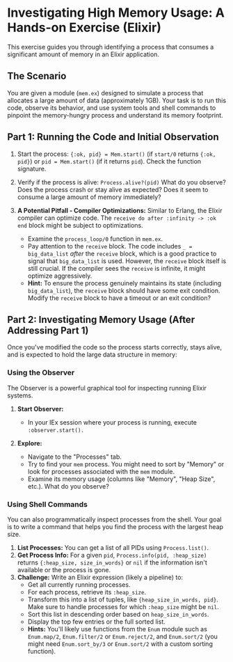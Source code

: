 # Investigating High Memory Usage: A Hands-on Exercise (Elixir)

This exercise guides you through identifying a process that consumes a significant amount of memory in an Elixir application.

## The Scenario

You are given a module (`mem.ex`) designed to simulate a process that allocates a large amount of data (approximately 1GB). Your task is to run this code, observe its behavior, and use system tools and shell commands to pinpoint the memory-hungry process and understand its memory footprint.

## Part 1: Running the Code and Initial Observation

1. Start the process: `{:ok, pid} = Mem.start()` (if `start/0` returns `{:ok, pid}`) or `pid = Mem.start()` (if it returns `pid`). Check the function signature.

2. Verify if the process is alive: `Process.alive?(pid)`
   What do you observe? Does the process crash or stay alive as expected?
   Does it seem to consume a large amount of memory immediately?

3. **A Potential Pitfall - Compiler Optimizations:**
   Similar to Erlang, the Elixir compiler can optimize code. The `receive do after :infinity -> :ok end` block might be subject to optimizations.

   - Examine the `process_loop/0` function in `mem.ex`.
   - Pay attention to the `receive` block. The code includes `_ = big_data_list` _after_ the `receive` block, which is a good practice to signal that `big_data_list` is used. However, the `receive` block itself is still crucial. If the compiler sees the `receive` is infinite, it might optimize aggressively.
   - **Hint:** To ensure the process genuinely maintains its state (including `big_data_list`), the `receive` block should have some exit condition. Modify the `receive` block to have a timeout or an exit condition?

## Part 2: Investigating Memory Usage (After Addressing Part 1)

Once you've modified the code so the process starts correctly, stays alive, and is expected to hold the large data structure in memory:

### Using the Observer

The Observer is a powerful graphical tool for inspecting running Elixir systems.

1. **Start Observer:**

   - In your IEx session where your process is running, execute `:observer.start().`

2. **Explore:**
   - Navigate to the "Processes" tab.
   - Try to find your `mem` process. You might need to sort by "Memory" or look for processes associated with the `mem` module.
   - Examine its memory usage (columns like "Memory", "Heap Size", etc.). What do you observe?

### Using Shell Commands

You can also programmatically inspect processes from the shell. Your goal is to write a command that helps you find the process with the largest heap size.

1. **List Processes:** You can get a list of all PIDs using `Process.list()`.
2. **Get Process Info:** For a given `pid`, `Process.info(pid, :heap_size)` returns `{:heap_size, size_in_words}` or `nil` if the information isn't available or the process is gone.
3. **Challenge:** Write an Elixir expression (likely a pipeline) to:
   - Get all currently running processes.
   - For each process, retrieve its `:heap_size`.
   - Transform this into a list of tuples, like `{heap_size_in_words, pid}`. Make sure to handle processes for which `:heap_size` might be `nil`.
   - Sort this list in descending order based on `heap_size_in_words`.
   - Display the top few entries or the full sorted list.
   - **Hints:** You'll likely use functions from the `Enum` module such as `Enum.map/2`, `Enum.filter/2` or `Enum.reject/2`, and `Enum.sort/2` (you might need `Enum.sort_by/3` or `Enum.sort/2` with a custom sorting function).
